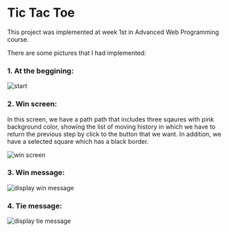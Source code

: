 # Tic Tac Toe

This project was implemented at week 1st in Advanced Web Programming course.

There are some pictures that I had implemented:

### 1. At the beggining: 

![start](https://user-images.githubusercontent.com/50937798/134862210-cb9038c4-1d4c-47ba-b23f-56c8f023377d.png)

### 2. Win screen: 

 In this screen, we have a path path that includes three sqaures with pink background color, showing the list of moving history in which we have to return the previous step by click to the button that we want. In addition, we have a selected square which has a black border.

![win screen](https://user-images.githubusercontent.com/50937798/134862394-8ee7675c-038f-4ed1-adbf-6f736ff9da17.png)

### 3. Win message:

![display win message](https://user-images.githubusercontent.com/50937798/134863066-167a510f-4f4f-4b3d-9913-bc4c95151731.png)

### 4. Tie message:

![display tie message](https://user-images.githubusercontent.com/50937798/134863088-05f6d611-3c63-44ff-af95-f6105b598571.png)

